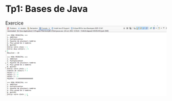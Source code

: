 # Tp1: Bases de Java
Exercice
![Image Alt](https://github.com/fe045001-netizen/projet/blob/b73ffb7709999822db6a35351ad16295cd510fee/Exercice1.png)
